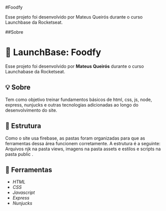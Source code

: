 #Foodfy

Esse projeto foi desenvolvido por Mateus Queirós durante o curso Launchbase da Rocketseat. 

##Sobre

# 🚀 LaunchBase: Foodfy

Esse projeto foi desenvolvido por **Mateus Queirós** durante o curso Launchabase da Rocketseat.

## 💡 Sobre

Tem como objetivo treinar fundamentos básicos de html, css, js, node, express, nunjucks e outras tecnologias adicionadas ao longo do desenvolvimento do site.

## 📂 Estrutura

Como o site usa firebase, as pastas foram organizadas para que as ferramentas dessa área funcionem corretamente. A estrutura é a seguinte: Arquivos njk na pasta views, imagens na pasta assets e estilos e scripts na pasta public .

## 🔨 Ferramentas

- _HTML_
- _CSS_
- _Javascript_
- _Express_
- _Nunjucks_